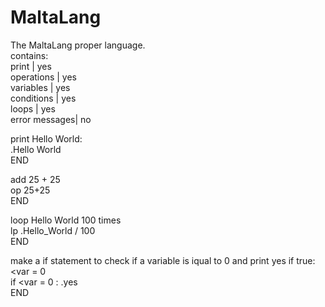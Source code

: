 # MaltaLang
The MaltaLang proper language.  
contains:  
print         | yes  
operations    | yes  
variables     | yes  
conditions    | yes  
loops         | yes  
error messages| no  

print Hello World:  
.Hello World  
END  

add 25 + 25  
op 25+25  
END  

loop Hello World 100 times  
lp .Hello_World / 100  
END  

make a if statement to check if a variable is iqual to 0 and print yes if true:  
<var = 0  
if <var = 0 : .yes  
END

